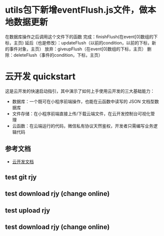 # utils包下新增eventFlush.js文件，做本地数据更新
  在数据库操作之后调用这个文件下的函数
  完成：finishFlush(在event[0]数组的下标，主页)
  延后（也是修改）：updateFlush（以前的condition，以前的下标，新的事件对象，主页）
  放弃：giveupFlush（在event[0]数组的下标，主页）
  删除：deleteFlush（事件的condition，下标，主页）
# 云开发 quickstart

这是云开发的快速启动指引，其中演示了如何上手使用云开发的三大基础能力：

- 数据库：一个既可在小程序前端操作，也能在云函数中读写的 JSON 文档型数据库
- 文件存储：在小程序前端直接上传/下载云端文件，在云开发控制台可视化管理
- 云函数：在云端运行的代码，微信私有协议天然鉴权，开发者只需编写业务逻辑代码

## 参考文档

- [云开发文档](https://developers.weixin.qq.com/miniprogram/dev/wxcloud/basis/getting-started.html)

## test git rjy

## test download rjy (change online)

## test upload rjy

## test download rjy (change online)

